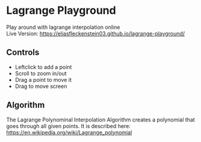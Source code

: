 # Lagrange Playground
Play around with lagrange interpolation online  
Live Version: https://eliasfleckenstein03.github.io/lagrange-playground/

## Controls
- Leftclick to add a point
- Scroll to zoom in/out
- Drag a point to move it
- Drag to move screen

## Algorithm
The Lagrange Polynominal Interpolation Algorithm creates a polynomial that goes through all given points.
It is described here: https://en.wikipedia.org/wiki/Lagrange_polynomial
